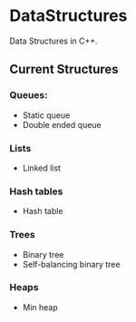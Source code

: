 # DataStructures
Data Structures in C++.
## Current Structures
### Queues:
* Static queue
* Double ended queue

### Lists
* Linked list

### Hash tables
* Hash table

### Trees
* Binary tree
* Self-balancing binary tree

### Heaps
* Min heap
